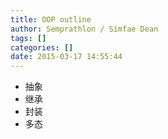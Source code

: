 ```yaml
---
title: OOP outline 
author: Semprathlon / Simfae Dean
tags: []
categories: []
date: 2015-03-17 14:55:44
---
```

<ul><li>抽象</li><li>继承</li><li>封装</li><li>多态</li></ul>